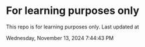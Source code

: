 # For learning purposes only
This repo is for learning purposes only.
Last updated at

Wednesday, November 13, 2024 7:44:43 PM

